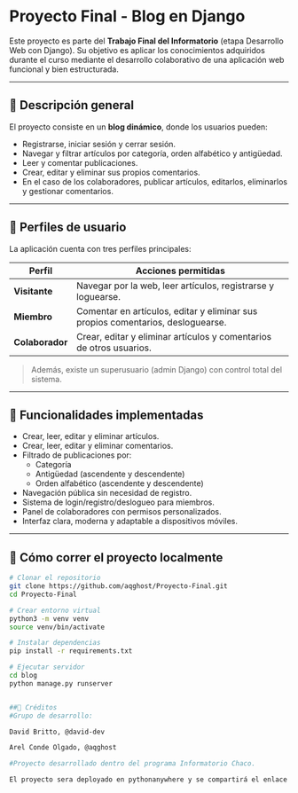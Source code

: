 # Proyecto Final - Blog en Django

Este proyecto es parte del **Trabajo Final del Informatorio** (etapa Desarrollo Web con Django). Su objetivo es aplicar los conocimientos adquiridos durante el curso mediante el desarrollo colaborativo de una aplicación web funcional y bien estructurada.

---

## 🧠 Descripción general

El proyecto consiste en un **blog dinámico**, donde los usuarios pueden:

- Registrarse, iniciar sesión y cerrar sesión.
- Navegar y filtrar artículos por categoría, orden alfabético y antigüedad.
- Leer y comentar publicaciones.
- Crear, editar y eliminar sus propios comentarios.
- En el caso de los colaboradores, publicar artículos, editarlos, eliminarlos y gestionar comentarios.

---

## 🔐 Perfiles de usuario

La aplicación cuenta con tres perfiles principales:

| Perfil         | Acciones permitidas                                                                 |
|----------------|--------------------------------------------------------------------------------------|
| **Visitante**   | Navegar por la web, leer artículos, registrarse y loguearse.                        |
| **Miembro**     | Comentar en artículos, editar y eliminar sus propios comentarios, desloguearse.     |
| **Colaborador** | Crear, editar y eliminar artículos y comentarios de otros usuarios.                 |

> Además, existe un superusuario (admin Django) con control total del sistema.

---

## 🧩 Funcionalidades implementadas

- Crear, leer, editar y eliminar artículos.
- Crear, leer, editar y eliminar comentarios.
- Filtrado de publicaciones por:
  - Categoría
  - Antigüedad (ascendente y descendente)
  - Orden alfabético (ascendente y descendente)
- Navegación pública sin necesidad de registro.
- Sistema de login/registro/deslogueo para miembros.
- Panel de colaboradores con permisos personalizados.
- Interfaz clara, moderna y adaptable a dispositivos móviles.

---

## 🧪 Cómo correr el proyecto localmente

```bash
# Clonar el repositorio
git clone https://github.com/aqghost/Proyecto-Final.git
cd Proyecto-Final

# Crear entorno virtual
python3 -m venv venv
source venv/bin/activate

# Instalar dependencias
pip install -r requirements.txt

# Ejecutar servidor
cd blog
python manage.py runserver


##👥 Créditos
#Grupo de desarrollo:

David Britto, @david-dev

Arel Conde Olgado, @aqghost

#Proyecto desarrollado dentro del programa Informatorio Chaco.

El proyecto sera deployado en pythonanywhere y se compartirá el enlace una vez esté disponible.